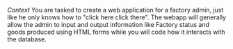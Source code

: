 *Context*
You are tasked to create a web application for a factory admin, just like he only knows how to "click here click there".
The webapp will generally allow the admin to input and output information like Factory status and goods produced using HTML forms while you will code how it interacts with the database.
